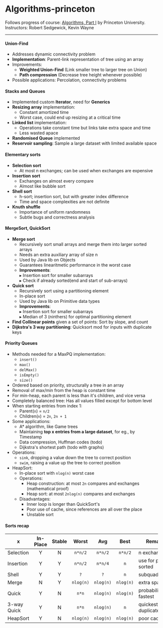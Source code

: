 # Algorithms-princeton
Follows progress of course: 
[Algorithms, Part I](https://www.coursera.org/learn/algorithms-part1)  by Princeton University.
<br>Instructors: Robert Sedgewick, Kevin Wayne 

-----

#### Union-Find
* Addresses dynamic connectivity problem
* **Implementation**: Parent-link representation of tree using an array
* Improvements: 
    * **Weighted Union-Find** (Link smaller tree to larger tree on Union)
    * **Path compression** (Decrease tree height whenever possible)
* Possible applications: Percolation, connectivity problems

#### Stacks and Queues
* Implemented custom **Iterator**, need for **Generics**
* **Resizing array** implementation:
    * Constant amortized time
    * Worst case, could end up resizing at a critical time 
* **Linked list** implementation: 
    * Operations take constant time but links take extra space and time
    * Less wasted apace
* **Randomised Queue** implemented
* **Reservoir sampling**: Sample a large dataset with limited available space

#### Elementary sorts
* **Selection sort**
    * At most n exchanges; can be used when exchanges are expensive
* **Insertion sort**
    * Exchanges on almost every compare
    * Almost like bubble sort
* **Shell sort**
    * h-sort; insertion sort, but with greater index difference
    * Time and space complexities are not definite
* **Knuth shuffle**
    * Importance of uniform randomness
    * Subtle bugs and correctness analysis

#### MergeSort, QuickSort
* **Merge sort**
    * Recursively sort small arrays and merge them into larger sorted arrays
    * Needs an extra auxiliary array of size n
    * Used by Java lib on Objects
    * Guarantees linearitmetic performance in the worst case
    * **Improvements**: 
        <br>&#x25B8; Insertion sort for smaller subarrays 
        <br>&#x25B8; Check if already sorted(end and start of sub-arrays)
* **Quick sort**
    * Recursively sort using a partitioning element
    * In-place sort
    * Used by Java lib on Primitive data types 
    * **Improvements**: 
        <br>&#x25B8; Insertion sort for smaller subarrays 
        <br>&#x25B8; Median of 3 (ninthers) for optimal partitioning element
* **Find Collinear points** given a set of points: Sort by slope, and count
* **Dijkstra's 3 way partitioning**: Quicksort mod for inputs with duplicate keys

#### Priority Queues
* Methods needed for a MaxPQ implementation:
    * `insert()`
    * `max()`
    * `delMax()`
    * `isEmpty()`
    * `size()`
* Ordered based on priority, structurally a tree in an array
* Removal of max/min from the heap is constant time
* For min-heap, each parent is less than it's children, and vice versa
* Completely balanced tree: Has all values filled except for bottom level
* When starting entries from index 1:
    * Parent(`n`) = `n/2`
    * Children(`n`) = `2n`, `2n + 1`
* Some applications: 
    * A* algorithm, like Game trees 
    * Maintaining **top x entries from a large dataset**, for eg., by Timestamp
    * Data compression, Huffman codes (todo)
    * Dijkstra's shortest path (todo with graphs)
* Operations: 
    * `sink`, dropping a value down the tree to correct position
    * `swim`, raising a value up the tree to correct position
* HeapSort:
    * In-place sort with `nlog(n)` worst case
    * Operations:
        * Heap construction: at most `2n` compares and exchanges (mathematical proof)
        * Heap sort: at most `2nlog(n)` compares and exchanges
    * Disadvantages:
        * Inner loop is longer than QuickSort's
        * Poor use of cache, since references are all over the place
        * Unstable sort
        
        
#### Sorts recap

| x | In-Place | Stable | Worst | Avg | Best | Remarks |
|-----|:---:|:---:|:---:|:---:|:---:|---|
|Selection| Y   | N | `n*n/2` | `n*n/2` | `n*n/2` | n exchanges |
|Insertion| Y   | Y | `n*n/2` | `n*n/4` | `n` | use for partially sorted |
|Shell| Y | Y | `?` | `?` | `n` | subquadratic |
|Merge| N       | Y | `nlog(n)` | `nlog(n)` | `nlog(n)` | extra space |
|Quick| Y       | N | `n*n` | `nlog(n)` | `nlog(n)` | probabilistically fastest |
|3-way Quick| Y | N | `n*n` | `nlog(n)` | `n` | quickest with duplicates |
|HeapSort| Y | N | `nlog(n)` | `nlog(n)` | `nlog(n)` | poor caching |
